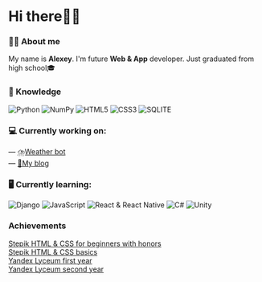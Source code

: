 # Hi there🖐🏼

### 👨‍💻 About me

My name is **Alexey**. I'm future **Web & App** developer. Just graduated from high school🎓

### 📖 Knowledge

![Python](https://img.shields.io/badge/Python-blue?style=for-the-badge&logo=Python&logoColor=white)
![NumPy](https://img.shields.io/badge/numpy-%23013243.svg?style=for-the-badge&logo=numpy&logoColor=white)
![HTML5](https://img.shields.io/badge/html5-%23E34F26.svg?style=for-the-badge&logo=html5&logoColor=white)
![CSS3](https://img.shields.io/badge/css3-%231572B6.svg?style=for-the-badge&logo=css3&logoColor=white)
![SQLITE](https://img.shields.io/badge/sqlite-%2307405e.svg?style=for-the-badge&logo=sqlite&logoColor=white)

### 💻 Currently working on:

— [⛈️Weather bot](https://github.com/Alexey045/WeatherBot)  
— [🤩My blog](https://github.com/Alexey045/MyBlog)

### 🖥️ Currently learning:

![Django](https://img.shields.io/badge/django-%23092E20.svg?style=for-the-badge&logo=django&logoColor=white)
![JavaScript](https://img.shields.io/badge/javascript-%23323330.svg?style=for-the-badge&logo=javascript&logoColor=%23F7DF1E)
![React & React Native](https://img.shields.io/badge/react_&_react_native-%2320232a.svg?style=for-the-badge&logo=react&logoColor=%2361DAFB)
![C\#](https://img.shields.io/badge/c%23-%23239120.svg?style=for-the-badge&logo=c-sharp&logoColor=white)
![Unity](https://img.shields.io/badge/unity-%23000000.svg?style=for-the-badge&logo=unity&logoColor=white)

### Achievements

[Stepik HTML & CSS for beginners with honors](https://stepik.org/certificate/ca8ef9f6e26622b74f7e1c237097ba6b9e87e455.png?resolution=high)  
[Stepik HTML & CSS basics](https://stepik.org/certificate/2394446ab2c4116b09f11a0c82531cca9103718b.png?resolution=high)  
[Yandex Lyceum first year](https://lyceum.yandex.ru/certificate/check/?certNumber=200132263&lastName=Кривоносов)  
[Yandex Lyceum second year](https://lyceum.yandex.ru/certificate/check/?certNumber=210232263&lastName=Кривоносов)
